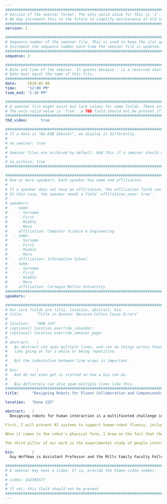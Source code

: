 ```yaml
---
################################################################################
# Version of the seminar format. The only valid value for this is '1'. 
# We may increment this in the future to simplify maintenance of old seminars.
################################################################################
version: 1

################################################################################
# Sequence number of the seminar file. This is used to keep the iCal up to date.
# Increment the sequence number each time the seminar file is updated.
################################################################################
sequence: 3

################################################################################
# Date and time of the seminar. In quotes because : is a reserved character.
# Date must equal the name of this file.
################################################################################
date:     2018-05-09
time:     "12:00 PM"
time_end: "1:30 PM"

################################################################################
# A seminar file might exist but lack values for some fields. These are 'TBD'. 
# The only valid value is 'True'. A TBD field should not be present if 'False'.
################################################################################
tbd_video:      true

################################################################################
# If a date is "No DUB Seminar", we display it differently.
#
# no_seminar: true
#
# Seminar files are archived by default. Add this if a seminar should not be.
#
# no_archive: true
################################################################################

################################################################################
# One or more speakers. Each speaker has name and affiliation.
#
# If a speaker does not have an affiliation, the affiliation field can be removed.
# In this case, the speaker needs a field 'affiliation_none: true'.
#
# speakers:
#   - name: 
#     - Surname
#     - First
#     - Middle
#     - More
#     affiliation: Computer Science & Engineering 
#   - name: 
#     - Surname
#     - First
#     - Middle
#     - More
#     affiliation: Information School 
#   - name: 
#     - Surname
#     - First
#     - Middle
#     - More
#     affiliation: Carnegie Mellon University 
################################################################################
speakers:

################################################################################
# Our core fields are title, location, abstract, bio.
# title:      "Title in Quotes: Because Colons Cause Errors"
# 
# location:   "HUB 334"
# (optional) location_override_calendar:
# (optional) location_override_seminar_page:
#
# abstract:   |
#   An abstract can span multiple lines, and can do things across those lines,
#   like going on for a while or being repetitive.
#
#   But the indentation between line wraps is important.
#
# bio:        |
#   And do not even get us started on how a bio can be.
#
#   Bio definitely can also span multiple lines like this.
################################################################################
title:      "Designing Robots for Fluent Collaboration and Companionship"

location:   "Kane 225"

abstract:   |
  Designing robots for human interaction is a multifaceted challenge involving the robot's intelligent behavior, physical form, mechanical structure, and interaction aspects. In our lab, we develop and study interactive robotic systems, combining methods from AI, Mechanical and User-Centered Design, and Human-Computer Interaction. 

First, I will present AI systems to support human-robot fluency, including computational cognitive architectures rooted in timing, joint action, and embodied cognition. These systems led to the development of an interactive robotic improvisation system that uses embodied gestures for simultaneous, yet responsive, joint musicianship. We are now investigating how these methods can be used for a wearable robotic arm. 

When it comes to the robot's physical form, I draw on the fact that the expressive movement of the robot is at the core of its function, and argue for a movement-centric design approach. The robot’s movement is not added on after the robot is designed, but factored in from the onset and converses with both the visual and the pragmatic requirements of the robot. The use of techniques from 3D character animation, sculpture, industrial, and interaction design, will be exemplified through the design process of five socially expressive robots, including Shimon, Travis, Kip, Vyo, and Blossom.

The third pillar of our work is the experimental study of people interacting with robots. Our lab developed a series of low-cost smartphone-based robots, which we use in situations of disclosure, conflict, compliance, and joint experiences. Our studies investigate the role of movement, timing, and nonverbal behavior in the social relationship and companionship between humans and robots, in an effort to design robots that better reflect the values we aspire to.
  
bio:        |
  Guy Hoffman is Assistant Professor and the Mills Family Faculty Fellow in the Sibley School of Mechanical and Aerospace Engineering at Cornell University. Prior to that he was Assistant Professor at IDC Herzliya and co-director of the IDC Media Innovation Lab. Hoffman holds a Ph.D from MIT in the field of human-robot interaction. He heads the Human-Robot Collaboration and Companionship (HRC2) group, studying the algorithms, interaction schema, and designs enabling close interactions between people and personal robots in the workplace and at home. Among others, Hoffman developed the world's first human-robot joint theater performance, and a real-time improvising human-robot Jazz duet. His research papers won several top academic awards, including Best Paper awards at HRI and robotics conferences in 2004, 2006, 2008, 2010, 2013, and 2015. In both 2010 and 2012, he was selected as one of Israel's most promising researchers under forty. His TEDx talk is one of the most viewed online talks on robotics, watched more than 2.9 million times. Hoffman received his M.Sc. in Computer Science from Tel Aviv University as part of the Adi Lautman interdisciplinary excellence scholarship program.

################################################################################
# A seminar may have a video. If so, provide the Vimeo video number.
#
# video: 142303577
#
# If not, this field should not be present 
################################################################################
---
```

